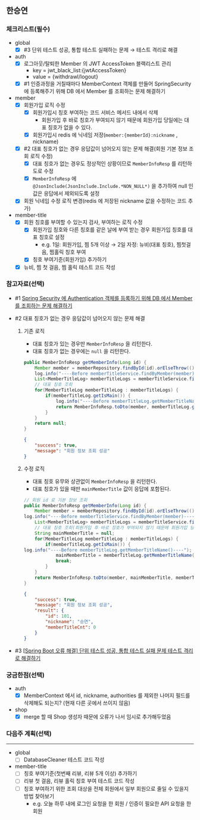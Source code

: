 ## 한승연

### 체크리스트(필수)

- global
    - [x]  #3 단위 테스트 성공, 통합 테스트 실패하는 문제 → 테스트 격리로 해결
- auth
    - [x]  로그아웃/탈퇴한 Member 의 JWT AccessToken 블랙리스트 관리
        - key = jwt_black_list:{jwtAccessToken}
        - value = {withdrawl/logout}
    - [x]  #1 인증과정을 거칠때마다 MemberContext 객체를 만들어 SpringSecurity 에 등록해주기 위해 DB 에서 Member 를 조회하는 문제 해결하기
- member
    - [x]  회원가입 로직 수정
        - [x]  회원가입시 칭호 부여하는 코드 서비스 메서드 내에서 삭제
            - 회원가입 후 바로 칭호가 부여되지 않기 때문에 회원가입 당일에는 대표 칭호가 없을 수 있다.
        - [x]  회원가입시 redis 에 닉네임 저장(`member:{memberId}:nickname` , nickname)
    - [x]  #2 대표 칭호가 없는 경우 응답값이 넘어오지 않는 문제 해결(회원 기본 정보 조회 로직 수정)
        - [x]  대표 칭호가 없는 경우도 정상적인 상황이므로 `MemberInfoResp` 를 리턴하도로 수정
        - [x]  `MemberInfoResp` 에 `@JsonInclude(JsonInclude.Include.*NON_NULL*)` 을 추가하여 null 인 값은 응답에서 제외되도록 설정
    - [x]  회원 닉네임 수정 로직 변경(redis 에 저장된 nickname 값을 수정하는 코드 추가)
- member-title
    - [x]  회원 칭호를 부여할 수 있는지 검사, 부여하는 로직 수정
        - [x]  회원가입 칭호와 다른 칭호를 같은 날에 부여 받는 경우 회원가입 칭호를 대표 칭호로 설정
            - e.g. 1일: 회원가입, 찜 5개 이상 → 2일 자정: 뉴비(대표 칭호), 찜첫걸음, 찜홀릭 칭호 부여
        - [x]  칭호 부여기준(회원가입) 추가하기
    - [x]  뉴비, 찜 첫 걸음, 찜 홀릭 테스트 코드 작성

### 참고자료(선택)

- #1 [Spring Security 에 Authentication 객체를 등록하기 위해 DB 에서 Member 를 조회하는 문제 해결하기](https://www.notion.so/Spring-Security-Authentication-DB-Member-214cc208d08c4198b9edf0f4bc89a4b0)
- #2 대표 칭호가 없는 경우 응답값이 넘어오지 않는 문제 해결
    1. 기존 로직
        - 대표 칭호가 있는 경우만 `MemberInfoResp` 을 리턴한다.
        - 대표 칭호가 없는 경우에는 `null` 을 리턴한다.
        
        ```java
        public MemberInfoResp getMemberInfo(Long id) {
            Member member = memberRepository.findById(id).orElseThrow(() -> new IllegalArgumentException());
            log.info("----Before memberTitleService.findByMember(member)----");
            List<MemberTitleLog> memberTitleLogs = memberTitleService.findByMember(member);
            // 대표 칭호 조회
            for(MemberTitleLog memberTitleLog : memberTitleLogs) {
                if(memberTitleLog.getIsMain()) {
                    log.info("----Before memberTitleLog.getMemberTitleName()----");
                    return MemberInfoResp.toDto(member, memberTitleLog.getMemberTitleName(), memberTitleLogs.size());
                }
            }
            return null;
        }
        ```
        
        ```json
        {
            "success": true,
            "message": "회원 정보 조회 성공"
        }
        ```
        
    2. 수정 로직
        - 대표 칭호 유무와 상관없이 `MemberInfoResp` 을 리턴한다.
        - 대표 칭호가 있을 때만 `mainMemberTitle` 값이 응답에 포함된다.
        
        ```java
        // 회원 id 로 기본 정보 조회
        public MemberInfoResp getMemberInfo(Long id) {
            Member member = memberRepository.findById(id).orElseThrow(() -> new IllegalArgumentException());
        log.info("----Before memberTitleService.findByMember(member)----");
            List<MemberTitleLog> memberTitleLogs = memberTitleService.findByMember(member);
            // 대표 칭호 조회(회원가입 후 바로 칭호가 부여되지 않기 때문에 회원가입 당일에는 대표 칭호가 없을 수 있음)
            String mainMemberTitle = null;
            for(MemberTitleLog memberTitleLog : memberTitleLogs) {
                if(memberTitleLog.getIsMain()) {
        log.info("----Before memberTitleLog.getMemberTitleName()----");
                    mainMemberTitle = memberTitleLog.getMemberTitleName();
                    break;
                }
            }
            return MemberInfoResp.toDto(member, mainMemberTitle, memberTitleLogs.size());
        }
        ```
        
        ```json
        {
            "success": true,
            "message": "회원 정보 조회 성공",
            "result": {
                "id": 101,
                "nickname": "승연",
                "memberTitleCnt": 0
            }
        }
        ```
        
- #3 [[Spring Boot 오류 해결] 단위 테스트 성공, 통합 테스트 실패 문제 테스트 격리로 해결하기](https://www.notion.so/dfd5ef33b30f42aea19fe4c3312ad2d2)

### 궁금한점(선택)

- auth
    - [x]  MemberContext 에서 id, nickname, authorities 를 제외한 나머지 필드를 삭제해도 되는지? (현재 다른 곳에서 쓰이지 않음)
- shop
    - [x]  merge 할 때 Shop 생성자 때문에 오류가 나서 임시로 추가해두었음

### 다음주 계획(선택)

---

- global
    - [ ]  DatabaseCleaner 테스트 코드 작성
- member-title
    - [ ]  칭호 부여기준(첫번째 리뷰, 리뷰 5개 이상) 추가하기
    - [ ]  리뷰 첫 걸음, 리뷰 홀릭 칭호 부여 테스트 코드 작성
    - [ ]  칭호 부여하기 위한 조회 대상을 전체 회원에서 일부 회원으로 줄일 수 있을지 방법 찾아보기
        - e.g. 오늘 하루 내에 로그인 요청을 한 회원 / 인증이 필요한 API 요청을 한 회원
